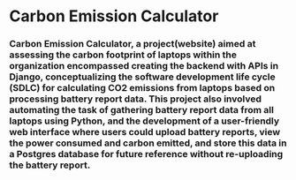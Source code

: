 # Carbon Emission Calculator 
### Carbon Emission Calculator, a project(website) aimed at assessing the carbon footprint of laptops within the organization encompassed creating the backend with APIs in Django, conceptualizing the software development life cycle (SDLC) for calculating CO2 emissions from laptops based on processing battery report data. This project also involved automating the task of gathering battery report data from all laptops using Python, and the development of a user-friendly web interface where users could upload battery reports, view the power consumed and carbon emitted, and store this data in a Postgres database for future reference without re-uploading the battery report.
